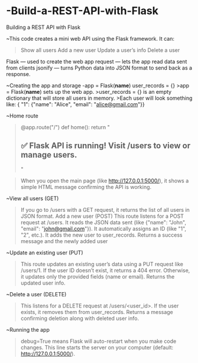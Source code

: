 # -Build-a-REST-API-with-Flask
  Building a REST API with Flask

~This code creates a mini web API using the Flask framework.
It can:
  >Show all users
  >Add a new user
  >Update a user’s info
  >Delete a user

Flask — used to create the web app
request — lets the app read data sent from clients
jsonify — turns Python data into JSON format to send back as a response.

~Creating the app and storage
  -app = Flask(__name__)
   user_records = {}
    >app = Flask(__name__) sets up the web app.
    >user_records = {} is an empty dictionary that will store all users in memory.
    >Each user will look something like:    {  "1": {"name": "Alice", "email": "alice@gmail.com"}}

~Home route
  >@app.route("/")
  def home():
      return "<h2>✅ Flask API is running! Visit /users to view or manage users.</h2>"

  >When you open the main page (like http://127.0.0.1:5000/), it shows a simple HTML message confirming the API is working.

~View all users (GET)
  >If you go to /users with a GET request, it returns the list of all users in JSON format.
  >Add a new user (POST)
  >This route listens for a POST request at /users.
  >It reads the JSON data sent (like {"name": "John", "email": "john@gmail.com"}).
  >It automatically assigns an ID (like "1", "2", etc.).
  >It adds the new user to user_records.
  >Returns a success message and the newly added user

~Update an existing user (PUT)
  >This route updates an existing user’s data using a PUT request like /users/1.
  >If the user ID doesn’t exist, it returns a 404 error.
  >Otherwise, it updates only the provided fields (name or email).
  >Returns the updated user info.


~Delete a user (DELETE)
  >This listens for a DELETE request at /users/<user_id>.
  >If the user exists, it removes them from user_records.
  > Returns a message confirming deletion along with deleted user info.

~Running the app
  >debug=True means Flask will auto-restart when you make code changes.
  >This line starts the server on your computer (default: http://127.0.0.1:5000/).

